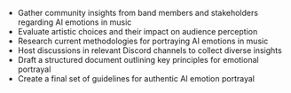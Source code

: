 - Gather community insights from band members and stakeholders regarding AI emotions in music
- Evaluate artistic choices and their impact on audience perception
- Research current methodologies for portraying AI emotions in music
- Host discussions in relevant Discord channels to collect diverse insights
- Draft a structured document outlining key principles for emotional portrayal
- Create a final set of guidelines for authentic AI emotion portrayal